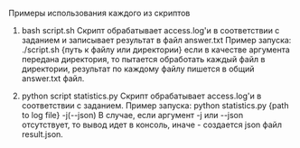 Примеры использования каждого из скриптов
1. bash script.sh
    Скрипт обрабатывает access.log'и в соответствии с заданием и записывает результат в файл answer.txt
    Пример запуска:
        ./script.sh {путь к файлу или директории}
        если в качестве аргумента передана директория, то пытается обработать каждый файл в директории,
        результат по каждому файлу пишется в общий answer.txt файл.

2. python script statistics.py
    Скрипт обрабатывает access.log'и в соответствии с заданием.
    Пример запуска:
        python statistics.py {path to log file} -j(--json)
        В случае, если аргумент -j или --json отсутствует, то вывод идет в консоль,
        иначе - создается json файл result.json.
